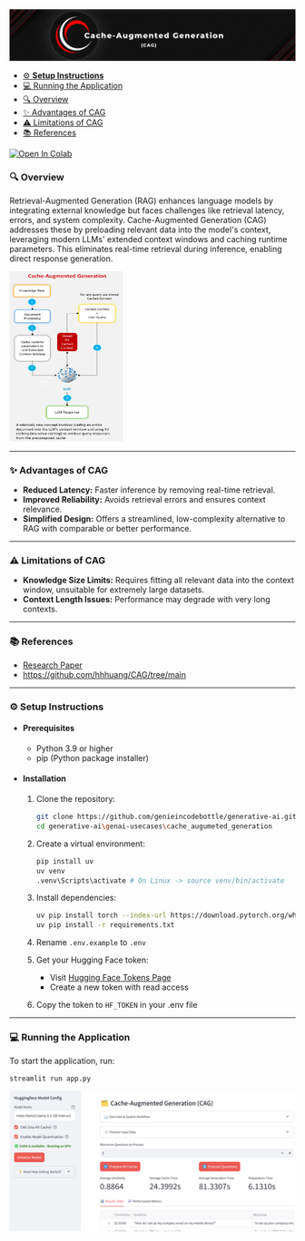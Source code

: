 <div align="center">
   <img src="images/header.png" alt="Cache-Augmented Generation"/>
</div>

- [⚙️ **Setup Instructions**](#%EF%B8%8F-setup-instructions)
- [💻 Running the Application](#-running-the-application)
- [🔍 Overview](#-overview)
- [✨ Advantages of CAG](#-advantages-of-cag)
- [⚠️ Limitations of CAG](#-limitations-of-cag)
- [📚 References ](#-references)


<a href="https://colab.research.google.com/drive/1-5MgFfzNtcFMCIv-VEPXBrp4hJq9v6-R?usp=sharing" target="_parent"><img src="https://colab.research.google.com/assets/colab-badge.svg" alt="Open In Colab"></a>

### 🔍 Overview
Retrieval-Augmented Generation (RAG) enhances language models by integrating external 
knowledge but faces challenges like retrieval latency, errors, and system complexity. 
Cache-Augmented Generation (CAG) addresses these by preloading relevant data into the 
model's context, leveraging modern LLMs' extended context windows and caching runtime parameters. 
This eliminates real-time retrieval during inference, enabling direct response generation.

<img src="images/cag_diagram.png" alt="Cache-Augmented Generation" width="200" height="300"/>
<hr>

### ✨ Advantages of CAG
* **Reduced Latency:** Faster inference by removing real-time retrieval.
* **Improved Reliability:** Avoids retrieval errors and ensures context relevance.
* **Simplified Design:** Offers a streamlined, low-complexity alternative to RAG with comparable or better performance.

<hr>

### ⚠️ Limitations of CAG
* **Knowledge Size Limits:** Requires fitting all relevant data into the context window, unsuitable for extremely 
large datasets.
* **Context Length Issues:** Performance may degrade with very long contexts.

<hr>

### 📚 References
* [Research Paper](https://arxiv.org/abs/2412.15605)
* https://github.com/hhhuang/CAG/tree/main

<hr>

### ⚙️ Setup Instructions

- #### Prerequisites
   - Python 3.9 or higher
   - pip (Python package installer)

- #### Installation
   1. Clone the repository:
      ```bash
      git clone https://github.com/genieincodebottle/generative-ai.git
      cd generative-ai\genai-usecases\cache_augumeted_generation
      ```
   2. Create a virtual environment:
      ```bash
      pip install uv
      uv venv
      .venv\Scripts\activate # On Linux -> source venv/bin/activate
      ```
   3. Install dependencies:
      ```bash
      uv pip install torch --index-url https://download.pytorch.org/whl/cu118
      uv pip install -r requirements.txt
      ```
   4. Rename `.env.example` to `.env`
   
   5. Get your Hugging Face token:
      * Visit [Hugging Face Tokens Page](https://huggingface.co/settings/tokens)
      * Create a new token with read access
   
   6. Copy the token to `HF_TOKEN` in your .env file

<hr>

### 💻 Running the Application
To start the application, run:
```bash
streamlit run app.py
```

<div align="left">
   <img src="images/app.png" alt="App"/>
</div>